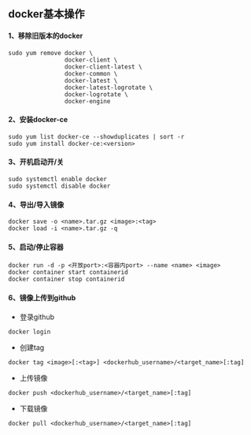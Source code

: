 ## docker基本操作
#### 1、移除旧版本的docker
```
sudo yum remove docker \
                docker-client \
                docker-client-latest \
                docker-common \
                docker-latest \
                docker-latest-logrotate \
                docker-logrotate \
                docker-engine
```
#### 2、安装docker-ce
```
sudo yum list docker-ce --showduplicates | sort -r
sudo yum install docker-ce:<version>
```
#### 3、开机启动开/关
```
sudo systemctl enable docker
sudo systemctl disable docker
```
#### 4、导出/导入镜像
```
docker save -o <name>.tar.gz <image>:<tag>
docker load -i <name>.tar.gz -q
```
#### 5、启动/停止容器
```
docker run -d -p <开放port>:<容器内port> --name <name> <image>
docker container start containerid
docker container stop containerid
```
#### 6、镜像上传到github
+ 登录github
```
docker login
```
+ 创建tag
```
docker tag <image>[:<tag>] <dockerhub_username>/<target_name>[:tag]
```
+ 上传镜像
```
docker push <dockerhub_username>/<target_name>[:tag]
```
+ 下载镜像
```
docker pull <dockerhub_username>/<target_name>[:tag]
```

